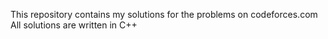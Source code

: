This repository contains my solutions for the problems on codeforces.com
All solutions are written in C++
